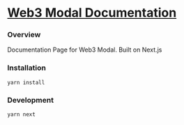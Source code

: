 # [Web3 Modal Documentation](https://web3modal.com/)

### Overview
Documentation Page for Web3 Modal. Built on Next.js

### Installation
```yarn install```

### Development
```yarn next```